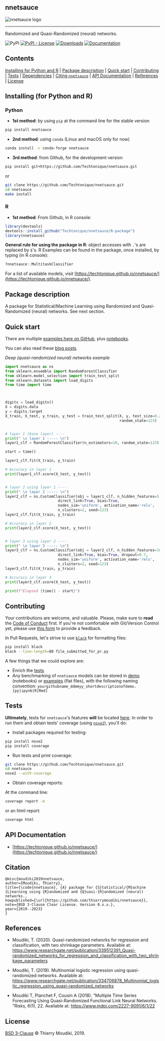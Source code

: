 nnetsauce
--------

![nnetsauce logo](the-nnetsauce.png)

<hr>

Randomized and Quasi-Randomized (neural) networks.  

![PyPI](https://img.shields.io/pypi/v/nnetsauce) [![PyPI - License](https://img.shields.io/pypi/l/nnetsauce)](https://github.com/thierrymoudiki/nnetsauce/blob/master/LICENSE) [![Downloads](https://pepy.tech/badge/nnetsauce)](https://pepy.tech/project/nnetsauce) 
[![Documentation](https://img.shields.io/badge/documentation-is_here-green)](https://techtonique.github.io/nnetsauce/)


## Contents 
 [Installing for Python and R](#installing-for-Python-and-R) |
 [Package description](#package-description) |
 [Quick start](#quick-start) |
 [Contributing](#Contributing) |
 [Tests](#Tests) |
 [Dependencies](#dependencies) |
 [Citing `nnetsauce`](#Citation) |
 [API Documentation](#api-documentation) |
 [References](#References) |
 [License](#License) 


## Installing (for Python and R)

### Python 

- __1st method__: by using `pip` at the command line for the stable version

```bash
pip install nnetsauce
```

- __2nd method__: using `conda` (Linux and macOS only for now)

```bash
conda install -c conda-forge nnetsauce 
```

- __3rd method__: from Github, for the development version

```bash
pip install git+https://github.com/Techtonique/nnetsauce.git
```

or 

```bash
git clone https://github.com/Techtonique/nnetsauce.git
cd nnetsauce
make install
```


### R 

- __1st method__: From Github, in R console:

```r
library(devtools)
devtools::install_github("Techtonique/nnetsauce/R-package")
library(nnetsauce)
```

__General rule for using the package in R__:  object accesses with `.`'s are replaced by `$`'s. R Examples can be found in the package, once installed, by typing (in R console):
```R
?nnetsauce::MultitaskClassifier
```
For a list of available models, visit [https://techtonique.github.io/nnetsauce/](https://techtonique.github.io/nnetsauce/).



## Package description

A package for Statistical/Machine Learning using Randomized and Quasi-Randomized (neural) networks. See next section. 

## Quick start

There are multiple [examples here on GitHub](https://github.com/Techtonique/nnetsauce/tree/master/examples), plus [notebooks](https://github.com/Techtonique/nnetsauce/tree/master/nnetsauce/demo). 

You can also read these [blog posts](https://thierrymoudiki.github.io/blog/#QuasiRandomizedNN).

_Deep (quasi-randomized neural) networks example_

```python
import nnetsauce as ns
from sklearn.ensemble import RandomForestClassifier
from sklearn.model_selection import train_test_split
from sklearn.datasets import load_digits
from time import time



digits = load_digits()
X = digits.data
y = digits.target
X_train, X_test, y_train, y_test = train_test_split(X, y, test_size=0.2,
                                                    random_state=123)


# layer 1 (base layer) ----
print(" \n layer 1 ----- \n")
layer1_clf = RandomForestClassifier(n_estimators=10, random_state=123)

start = time() 

layer1_clf.fit(X_train, y_train)

# Accuracy in layer 1
print(layer1_clf.score(X_test, y_test))


# layer 2 using layer 1 ----
print(" \n layer 2 ----- \n")
layer2_clf = ns.CustomClassifier(obj = layer1_clf, n_hidden_features=5, 
                        direct_link=True, bias=True, 
                        nodes_sim='uniform', activation_name='relu', 
                        n_clusters=2, seed=123)
layer2_clf.fit(X_train, y_train)

# Accuracy in layer 2
print(layer2_clf.score(X_test, y_test))


# layer 3 using layer 2 ----
print(" \n layer 3 ----- \n")
layer3_clf = ns.CustomClassifier(obj = layer2_clf, n_hidden_features=10, 
                        direct_link=True, bias=True, dropout=0.7,
                        nodes_sim='uniform', activation_name='relu', 
                        n_clusters=2, seed=123)
layer3_clf.fit(X_train, y_train)

# Accuracy in layer 3
print(layer3_clf.score(X_test, y_test))

print(f"Elapsed {time() - start}") 
```

## Contributing

Your contributions are welcome, and valuable. Please, make sure to __read__ the [Code of Conduct](CONTRIBUTING.md) first. If you're not comfortable with Git/Version Control yet, please use [this form](https://forms.gle/tm7dxP1jSc75puAb9) to provide a feedback.

In Pull Requests, let's strive to use [`black`](https://black.readthedocs.io/en/stable/) for formatting files: 

```bash
pip install black
black --line-length=80 file_submitted_for_pr.py
```

A few things that we could explore are:

- Enrich the [tests](#Tests)
- Any benchmarking of `nnetsauce` models can be stored in [demo](/nnetsauce/demo) (notebooks) or [examples](./examples) (flat files), with the following naming convention:  `yourgithubname_ddmmyy_shortdescriptionofdemo.[py|ipynb|R|Rmd]`


## Tests

**Ultimately**, tests for `nnetsauce`'s features **will** be located [here](nnetsauce/tests). In order to run them and obtain tests' coverage (using [`nose2`](https://nose2.readthedocs.io/en/latest/)), you'll do: 

- Install packages required for testing: 

```bash
pip install nose2
pip install coverage
```

- Run tests and print coverage:

```bash
git clone https://github.com/Techtonique/nnetsauce.git
cd nnetsauce
nose2 --with-coverage
```

- Obtain coverage reports:

At the command line:

```bash
coverage report -m
```

  or an html report:

```bash
coverage html
```

## API Documentation

- [https://techtonique.github.io/nnetsauce/](https://techtonique.github.io/nnetsauce/)


## Citation

```
@misc{moudiki2019nnetsauce,
author={Moudiki, Thierry},
title={\code{nnetsauce}, {A} package for {S}tatistical/{M}achine {L}earning using {R}andomized and {Q}uasi-{R}andomized (neural) networks.,
howpublished={\url{https://github.com/thierrymoudiki/nnetsauce}},
note={BSD 3-Clause Clear License. Version 0.x.x.},
year={2019--2023}
}
```

## References

- Moudiki, T. (2020). Quasi-randomized networks for regression and classification, with two shrinkage parameters. Available at: https://www.researchgate.net/publication/339512391_Quasi-randomized_networks_for_regression_and_classification_with_two_shrinkage_parameters

- Moudiki, T. (2019). Multinomial logistic regression using quasi-randomized networks. Available at: https://www.researchgate.net/publication/334706878_Multinomial_logistic_regression_using_quasi-randomized_networks

- Moudiki  T,  Planchet  F,  Cousin  A  (2018).   “Multiple  Time  Series  Forecasting Using  Quasi-Randomized  Functional  Link  Neural  Networks. ”Risks, 6(1), 22. Available at: https://www.mdpi.com/2227-9091/6/1/22


## License

[BSD 3-Clause](LICENSE) © Thierry Moudiki, 2019. 

